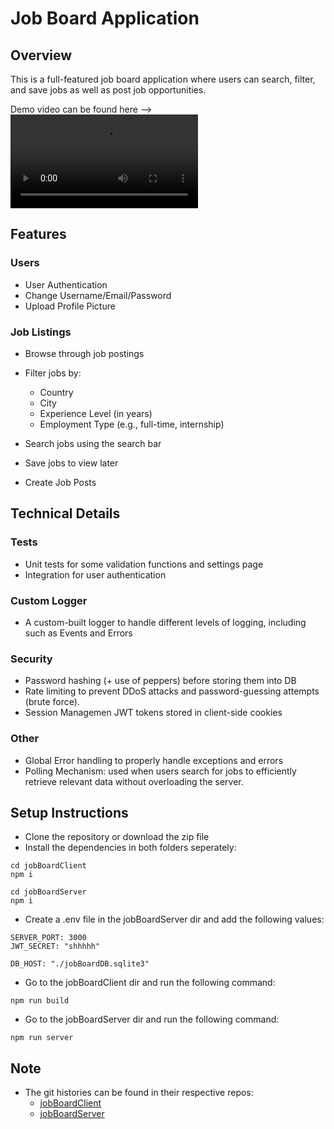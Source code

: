 # Job Board Application

## Overview
This is a full-featured job board application where users can search, filter, and save jobs as well as post job opportunities.

Demo video can be found here --> ![Video](https://kaifhalak.github.io/JobBoard/demo-vid.mp4)

## Features

### Users
- User Authentication
- Change Username/Email/Password
- Upload Profile Picture

### Job Listings
- Browse through job postings
- Filter jobs by:
    - Country
    - City
    - Experience Level (in years)
    - Employment Type (e.g., full-time, internship)

- Search jobs using the search bar
- Save jobs to view later
- Create Job Posts

## Technical Details

### Tests
- Unit tests for some validation functions and settings page
- Integration for user authentication

### Custom Logger
- A custom-built logger to handle different levels of logging, including such as Events and Errors

### Security
- Password hashing (+ use of peppers) before storing them into DB
- Rate limiting to prevent DDoS attacks and password-guessing attempts (brute force).
- Session Managemen JWT tokens stored in client-side cookies

### Other
- Global Error handling to properly handle exceptions and errors
- Polling Mechanism: used when users search for jobs to efficiently retrieve relevant data without overloading the server.

## Setup Instructions

- Clone the repository or download the zip file
- Install the dependencies in both folders seperately:
```
cd jobBoardClient
npm i

cd jobBoardServer
npm i

```
- Create a .env file in the jobBoardServer dir and add the following values:

```
SERVER_PORT: 3000
JWT_SECRET: "shhhhh"

DB_HOST: "./jobBoardDB.sqlite3"
```

- Go to the jobBoardClient dir and run the following command:
```
npm run build
```
- Go to the jobBoardServer dir and run the following command:
```
npm run server
```

## Note
- The git histories can be found in their respective repos:
    - [jobBoardClient](https://github.com/KaifHalak/jobBoardClient)
    - [jobBoardServer](https://github.com/KaifHalak/jobBoardServer)
